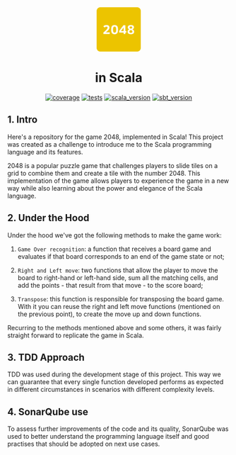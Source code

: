 
<div style="text-align: center;">
<img src="./images/2048.png" width="100" height="100">
</div>

<h1 align="center"> 
  <strong>in Scala </strong>
</h1>

<div align="center">

  <a href="code coverage">![coverage](https://img.shields.io/badge/coverage-73%25-green)</a>
  <a href="tests">![tests](https://img.shields.io/badge/tests-37%20passed%2C%200%20failed-brightgreen)</a>
  <a href="scala version">![scala_version](https://img.shields.io/badge/scala-3.2.1-blue)</a>
  <a href="sbt version">![sbt_version](https://img.shields.io/badge/sbt-1.8.0-blue)</a>

</div>

## **1. Intro**

Here's a repository for the game 2048, implemented in Scala! This project was created as a challenge to introduce me to the Scala programming language and its features.

2048 is a popular puzzle game that challenges players to slide tiles on a grid to combine them and create a tile with the number 2048. This implementation of the game allows players to experience the game in a new way while also learning about the power and elegance of the Scala language.

## **2. Under the Hood**

Under the hood we've got the following methods to make the game work:

1. `Game Over recognition`: a function that receives a board game and evaluates if that board corresponds to an end of the game state or not;

2. `Right and Left move`: two functions that allow the player to move the board to right-hand or left-hand side, sum all the matching cells, and add the points - that result from that move - to the score board;

3. `Transpose`: this function is responsible for transposing the board game. With it you can reuse the right and left move functions (mentioned on the previous point), to create the move up and down functions.

Recurring to the methods mentioned above and some others, it was fairly straight forward to replicate the game in Scala.

## **3. TDD Approach**

TDD was used during the development stage of this project. This way we can guarantee that every single function developed performs as expected in different circumstances in scenarios with different complexity levels.

## **4. SonarQube use**

To assess further improvements of the code and its quality, SonarQube was used to better understand the programming language itself and good practises that should be adopted on next use cases.
